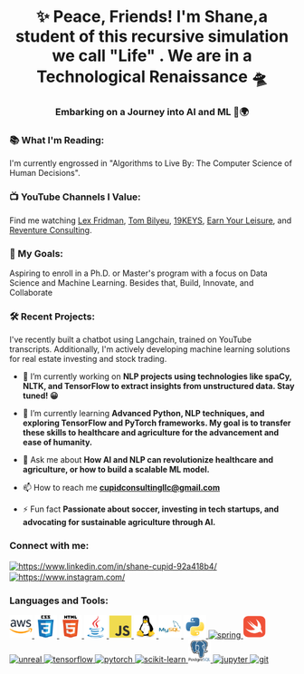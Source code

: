 <h1 align="center">✨ Peace, Friends! I'm Shane,a student of this recursive simulation we call "Life" . We are in a Technological Renaissance 🛸</h1>
<h3 align="center">Embarking on a Journey into AI and ML 🌱🌍</h3>

<h3 align="left">📚 What I'm Reading:</h3>
<p>I'm currently engrossed in "Algorithms to Live By: The Computer Science of Human Decisions".</p>

<h3 align="left">📺 YouTube Channels I Value:</h3>
<p>Find me watching <a href="https://www.youtube.com/@lexfridman" target="_blank">Lex Fridman</a>, <a href="https://www.youtube.com/@TomBilyeu" target="_blank">Tom Bilyeu</a>, <a href="https://www.youtube.com/@19KEYS" target="_blank">19KEYS</a>, <a href="https://www.youtube.com/@EarnYourLeisure" target="_blank">Earn Your Leisure</a>, and <a href="https://www.youtube.com/@ReventureConsulting" target="_blank">Reventure Consulting</a>.</p>

<h3 align="left">🎯 My Goals:</h3>
<p>Aspiring to enroll in a Ph.D. or Master's program with a focus on Data Science and Machine Learning. Besides that, Build, Innovate, and Collaborate</p>

<h3 align="left">🛠 Recent Projects:</h3>
<p>I've recently built a chatbot using Langchain, trained on YouTube transcripts. Additionally, I'm actively developing machine learning solutions for real estate investing and stock trading.</p>

- 🔭 I’m currently working on **NLP projects using technologies like spaCy, NLTK, and TensorFlow to extract insights from unstructured data. Stay tuned! 😀**

- 🌱 I’m currently learning **Advanced Python, NLP techniques, and exploring TensorFlow and PyTorch frameworks. My goal is to transfer these skills to healthcare and agriculture for the advancement and ease of humanity.**

- 💬 Ask me about **How AI and NLP can revolutionize healthcare and agriculture, or how to build a scalable ML model.**

- 📫 How to reach me **cupidconsultingllc@gmail.com**

- ⚡ Fun fact **Passionate about soccer, investing in tech startups, and advocating for sustainable agriculture through AI.**

<h3 align="left">Connect with me:</h3>
<p align="left">
<a href="https://linkedin.com/in/https://www.linkedin.com/in/shane-cupid-92a418b4/" target="blank"><img align="center" src="https://raw.githubusercontent.com/rahuldkjain/github-profile-readme-generator/master/src/images/icons/Social/linked-in-alt.svg" alt="https://www.linkedin.com/in/shane-cupid-92a418b4/" height="30" width="40" /></a>
<a href="https://instagram.com/https://www.instagram.com/" target="blank"><img align="center" src="https://raw.githubusercontent.com/rahuldkjain/github-profile-readme-generator/master/src/images/icons/Social/instagram.svg" alt="https://www.instagram.com/" height="30" width="40" /></a>
</p>

<h3 align="left">Languages and Tools:</h3>
<p align="left"> <a href="https://aws.amazon.com" target="_blank" rel="noreferrer"> <img src="https://raw.githubusercontent.com/devicons/devicon/master/icons/amazonwebservices/amazonwebservices-original-wordmark.svg" alt="aws" width="40" height="40"/> </a> <a href="https://www.w3schools.com/css/" target="_blank" rel="noreferrer"> <img src="https://raw.githubusercontent.com/devicons/devicon/master/icons/css3/css3-original-wordmark.svg" alt="css3" width="40" height="40"/> </a> <a href="https://www.w3.org/html/" target="_blank" rel="noreferrer"> <img src="https://raw.githubusercontent.com/devicons/devicon/master/icons/html5/html5-original-wordmark.svg" alt="html5" width="40" height="40"/> </a> <a href="https://www.java.com" target="_blank" rel="noreferrer"> <img src="https://raw.githubusercontent.com/devicons/devicon/master/icons/java/java-original.svg" alt="java" width="40" height="40"/> </a> <a href="https://developer.mozilla.org/en-US/docs/Web/JavaScript" target="_blank" rel="noreferrer"> <img src="https://raw.githubusercontent.com/devicons/devicon/master/icons/javascript/javascript-original.svg" alt="javascript" width="40" height="40"/> </a> <a href="https://www.linux.org/" target="_blank" rel="noreferrer"> <img src="https://raw.githubusercontent.com/devicons/devicon/master/icons/linux/linux-original.svg" alt="linux" width="40" height="40"/> </a> <a href="https://www.mysql.com/" target="_blank" rel="noreferrer"> <img src="https://raw.githubusercontent.com/devicons/devicon/master/icons/mysql/mysql-original-wordmark.svg" alt="mysql" width="40" height="40"/> </a> <a href="https://www.python.org" target="_blank" rel="noreferrer"> <img src="https://raw.githubusercontent.com/devicons/devicon/master/icons/python/python-original.svg" alt="python" width="40" height="40"/> </a> <a href="https://spring.io/" target="_blank" rel="noreferrer"> <img src="https://www.vectorlogo.zone/logos/springio/springio-icon.svg" alt="spring" width="40" height="40"/> </a> <a href="https://developer.apple.com/swift/" target="_blank" rel="noreferrer"> <img src="https://raw.githubusercontent.com/devicons/devicon/master/icons/swift/swift-original.svg" alt="swift" width="40" height="40"/> </a> <a href="https://unrealengine.com/" target="_blank" rel="noreferrer"> <img src="https://raw.githubusercontent.com/kenangundogan/fontisto/036b7eca71aab1bef8e6a0518f7329f13ed62f6b/icons/svg/brand/unreal-engine.svg" alt="unreal" width="40" height="40"/> </a>
<a href="https://www.tensorflow.org/" target="_blank" rel="noreferrer"> <img src="https://www.vectorlogo.zone/logos/tensorflow/tensorflow-icon.svg" alt="tensorflow" width="40" height="40"/> </a>
<a href="https://pytorch.org/" target="_blank" rel="noreferrer"> <img src="https://www.vectorlogo.zone/logos/pytorch/pytorch-icon.svg" alt="pytorch" width="40" height="40"/> </a>
<a href="https://scikit-learn.org/" target="_blank" rel="noreferrer"> <img src="https://upload.wikimedia.org/wikipedia/commons/0/05/Scikit_learn_logo_small.svg" alt="scikit-learn" width="40" height="40"/> </a>
<a href="https://www.postgresql.org/" target="_blank" rel="noreferrer"> <img src="https://raw.githubusercontent.com/devicons/devicon/master/icons/postgresql/postgresql-original-wordmark.svg" alt="postgresql" width="40" height="40"/> </a>
<a href="https://jupyter.org/" target="_blank" rel="noreferrer"> <img src="https://www.vectorlogo.zone/logos/jupyter/jupyter-icon.svg" alt="jupyter" width="40" height="40"/> </a>
<a href="https://git-scm.com/" target="_blank" rel="noreferrer"> <img src="https://www.vectorlogo.zone/logos/git-scm/git-scm-icon.svg" alt="git" width="40" height="40"/> </a>
</p>

